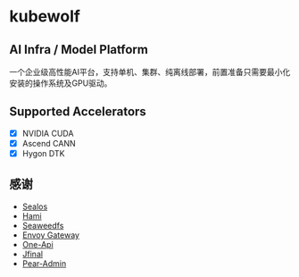 # kubewolf
## AI Infra / Model Platform
一个企业级高性能AI平台，支持单机、集群、纯离线部署，前置准备只需要最小化安装的操作系统及GPU驱动。


## Supported Accelerators

- [x] NVIDIA CUDA
- [x] Ascend CANN
- [x] Hygon DTK

## 感谢
- [Sealos](https://github.com/labring/sealos)
- [Hami](https://github.com/Project-HAMi/HAMi)
- [Seaweedfs](https://github.com/seaweedfs/seaweedfs)
- [Envoy Gateway](https://github.com/envoyproxy/gateway)
- [One-Api](https://github.com/songquanpeng/one-api)
- [Jfinal](https://github.com/jfinal/jfinal)
- [Pear-Admin](https://gitee.com/pear-admin/Pear-Admin-Layui)